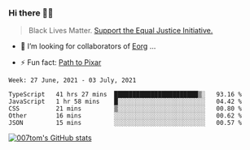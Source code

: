 ### Hi there 👋🏿

<!--
**007tom/007tom** is a ✨ _special_ ✨ repository because its `README.md` (this file) appears on your GitHub profile.

Here are some ideas to get you started:
-->

> Black Lives Matter. [Support the Equal Justice Initiative.](https://support.eji.org/give/153413/#!/donation/checkout)

<!--
- 🔭 I’m currently working on ...
- 🌱 I’m currently learning ...
-->
- 👯 I’m looking for collaborators of [Eorg](https://github.com/zhyd1997/Eorg) ...

<!--
- 🤔 I’m looking for help with ...
- 💬 Ask me about ...
- 📫 How to reach me: ...
- 😄 Pronouns: ...
-->

- ⚡ Fun fact: [Path to Pixar](https://bunnyhobby.github.io/)
<!--
-->

<!--START_SECTION:waka-->
```text
Week: 27 June, 2021 - 03 July, 2021

TypeScript   41 hrs 27 mins  ███████████████████████▒░   93.16 % 
JavaScript   1 hr 58 mins    █░░░░░░░░░░░░░░░░░░░░░░░░   04.42 % 
CSS          21 mins         ▒░░░░░░░░░░░░░░░░░░░░░░░░   00.80 % 
Other        16 mins         ░░░░░░░░░░░░░░░░░░░░░░░░░   00.62 % 
JSON         15 mins         ░░░░░░░░░░░░░░░░░░░░░░░░░   00.57 % 
```
<!--END_SECTION:waka-->


[![007tom's GitHub stats](https://github-readme-stats.vercel.app/api?username=007tom&count_private=true&show_icons=true&theme=react)
](https://github.com/anuraghazra/github-readme-stats)
